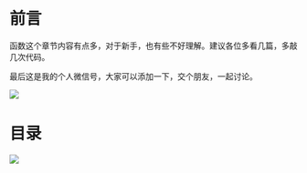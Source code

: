 # 前言 #

函数这个章节内容有点多，对于新手，也有些不好理解。建议各位多看几篇，多敲几次代码。

最后这是我的个人微信号，大家可以添加一下，交个朋友，一起讨论。

![](http://twowaterimage.oss-cn-beijing.aliyuncs.com/2019-10-07-070041.jpg)

# 目录 #

![](http://twowaterimage.oss-cn-beijing.aliyuncs.com/2019-10-07-%E5%87%BD%E6%95%B0.png)


